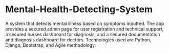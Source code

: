 # Mental-Health-Detecting-System
A system that detects mental illness based on symptoms inputted. The app provides a secured admin page for user registration and technical support, a secured nurses dashboard for diagnosis, and a secured documentation and diagnosis dashboard for doctors. Technologies used are Python, Django, Bootstrap, and Agile methodology.
